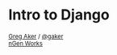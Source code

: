 Intro to Django
===============

<small>
	<a href="http://www.gregaker.net">Greg Aker</a> / <a href="http://twitter.com/gaker">@gaker</a><br>
	<a href="http://www.ngenworks.com">nGen Works</a>
</small>

